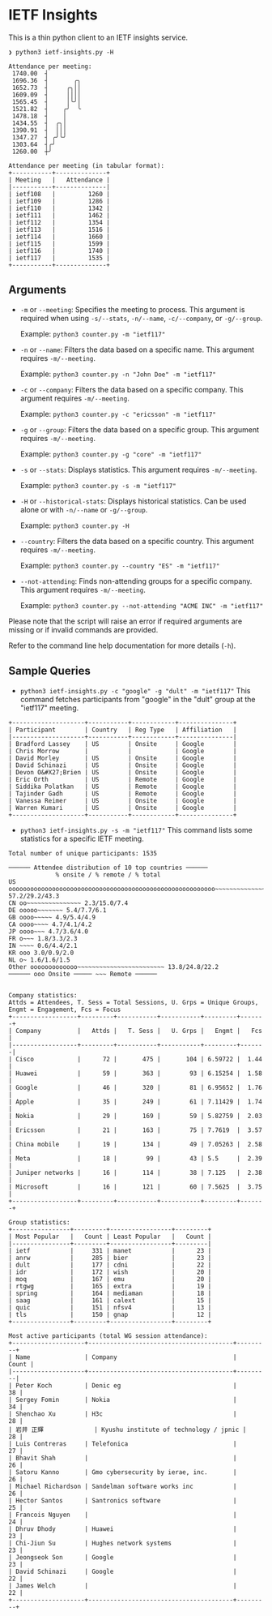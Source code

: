 # IETF Insights

This is a thin python client to an IETF insights service.

```
❯ python3 ietf-insights.py -H

Attendance per meeting:
 1740.00  ┤
 1696.36  ┤       ╭╮
 1652.73  ┤     ╭╮││
 1609.09  ┤     ││││
 1565.45  ┤     │╰╯│
 1521.82  ┤    ╭╯  ╰
 1478.18  ┤    │
 1434.55  ┤  ╭╮│
 1390.91  ┤  │││
 1347.27  ┤ ╭╯╰╯
 1303.64  ┤╭╯
 1260.00  ┼╯

Attendance per meeting (in tabular format):
+-----------+--------------+
| Meeting   |   Attendance |
|-----------+--------------|
| ietf108   |         1260 |
| ietf109   |         1286 |
| ietf110   |         1342 |
| ietf111   |         1462 |
| ietf112   |         1354 |
| ietf113   |         1516 |
| ietf114   |         1660 |
| ietf115   |         1599 |
| ietf116   |         1740 |
| ietf117   |         1535 |
+-----------+--------------+
```
## Arguments

- `-m` or `--meeting`: Specifies the meeting to process. This argument is required when using `-s/--stats`, `-n/--name`, `-c/--company`, or `-g/--group`. 

  Example: `python3 counter.py -m "ietf117"`

- `-n` or `--name`: Filters the data based on a specific name. This argument requires `-m/--meeting`.

  Example: `python3 counter.py -n "John Doe" -m "ietf117"`

- `-c` or `--company`: Filters the data based on a specific company. This argument requires `-m/--meeting`.

  Example: `python3 counter.py -c "ericsson" -m "ietf117"`

- `-g` or `--group`: Filters the data based on a specific group. This argument requires `-m/--meeting`.

  Example: `python3 counter.py -g "core" -m "ietf117"`

- `-s` or `--stats`: Displays statistics. This argument requires `-m/--meeting`.

  Example: `python3 counter.py -s -m "ietf117"`

- `-H` or `--historical-stats`: Displays historical statistics. Can be used alone or with `-n/--name` or `-g/--group`.

  Example: `python3 counter.py -H`

- `--country`: Filters the data based on a specific country. This argument requires `-m/--meeting`.

  Example: `python3 counter.py --country "ES" -m "ietf117"`

- `--not-attending`: Finds non-attending groups for a specific company. This argument requires `-m/--meeting`.

  Example: `python3 counter.py --not-attending "ACME INC" -m "ietf117"`

Please note that the script will raise an error if required arguments are missing or if invalid commands are provided. 

Refer to the command line help documentation for more details (`-h`).


## Sample Queries

- `python3 ietf-insights.py -c "google" -g "dult" -m "ietf117"`
This command fetches participants from "google" in the "dult" group at the "ietf117" meeting.


```
+--------------------+-----------+------------+---------------+
| Participant        | Country   | Reg Type   | Affiliation   |
|--------------------+-----------+------------+---------------|
| Bradford Lassey    | US        | Onsite     | Google        |
| Chris Morrow       |           |            | Google        |
| David Morley       | US        | Onsite     | Google        |
| David Schinazi     | US        | Onsite     | Google        |
| Devon O&#X27;Brien | US        | Onsite     | Google        |
| Eric Orth          | US        | Remote     | Google        |
| Siddika Polatkan   | US        | Remote     | Google        |
| Tajinder Gadh      | US        | Remote     | Google        |
| Vanessa Reimer     | US        | Onsite     | Google        |
| Warren Kumari      | US        | Onsite     | Google        |
+--------------------+-----------+------------+---------------+
```

- `python3 ietf-insights.py -s -m "ietf117"`
This command lists some statistics for a specific IETF meeting.

```
Total number of unique participants: 1535

────── Attendee distribution of 10 top countries ──────
             % onsite / % remote / % total 
US ooooooooooooooooooooooooooooooooooooooooooooooooooooooooo~~~~~~~~~~~~~~~~~~~~~~~~~~~~~ 57.2/29.2/43.3
CN oo~~~~~~~~~~~~~~~ 2.3/15.0/7.4
DE ooooo~~~~~~~ 5.4/7.7/6.1
GB oooo~~~~~ 4.9/5.4/4.9
CA oooo~~~~ 4.7/4.1/4.2
JP oooo~~~ 4.7/3.6/4.0
FR o~~~ 1.8/3.3/2.3
IN ~~~~ 0.6/4.4/2.1
KR ooo 3.0/0.9/2.0
NL o~ 1.6/1.6/1.5
Other ooooooooooooo~~~~~~~~~~~~~~~~~~~~~~~~ 13.8/24.8/22.2
────── ooo Onsite ───── ~~~ Remote ──────


Company statistics:
Attds = Attendees, T. Sess = Total Sessions, U. Grps = Unique Groups, Engmt = Engagement, Fcs = Focus
+------------------+---------+-----------+-----------+---------+-------+
| Company          |   Attds |   T. Sess |   U. Grps |   Engmt |   Fcs |
|------------------+---------+-----------+-----------+---------+-------|
| Cisco            |      72 |       475 |       104 | 6.59722 |  1.44 |
| Huawei           |      59 |       363 |        93 | 6.15254 |  1.58 |
| Google           |      46 |       320 |        81 | 6.95652 |  1.76 |
| Apple            |      35 |       249 |        61 | 7.11429 |  1.74 |
| Nokia            |      29 |       169 |        59 | 5.82759 |  2.03 |
| Ericsson         |      21 |       163 |        75 | 7.7619  |  3.57 |
| China mobile     |      19 |       134 |        49 | 7.05263 |  2.58 |
| Meta             |      18 |        99 |        43 | 5.5     |  2.39 |
| Juniper networks |      16 |       114 |        38 | 7.125   |  2.38 |
| Microsoft        |      16 |       121 |        60 | 7.5625  |  3.75 |
+------------------+---------+-----------+-----------+---------+-------+

Group statistics:
+----------------+---------+-----------------+---------+
| Most Popular   |   Count | Least Popular   |   Count |
|----------------+---------+-----------------+---------|
| ietf           |     331 | manet           |      23 |
| anrw           |     285 | bier            |      23 |
| dult           |     177 | cdni            |      22 |
| idr            |     172 | wish            |      20 |
| moq            |     167 | emu             |      20 |
| rtgwg          |     165 | extra           |      19 |
| spring         |     164 | mediaman        |      18 |
| saag           |     161 | calext          |      15 |
| quic           |     151 | nfsv4           |      13 |
| tls            |     150 | gnap            |      12 |
+----------------+---------+-----------------+---------+

Most active participants (total WG session attendance):
+--------------------+----------------------------------------+---------+
| Name               | Company                                |   Count |
|--------------------+----------------------------------------+---------|
| Peter Koch         | Denic eg                               |      38 |
| Sergey Fomin       | Nokia                                  |      34 |
| Shenchao Xu        | H3c                                    |      28 |
| 岩井 正輝              | Kyushu institute of technology / jpnic |      28 |
| Luis Contreras     | Telefonica                             |      27 |
| Bhavit Shah        |                                        |      26 |
| Satoru Kanno       | Gmo cybersecurity by ierae, inc.       |      26 |
| Michael Richardson | Sandelman software works inc           |      26 |
| Hector Santos      | Santronics software                    |      25 |
| Francois Nguyen    |                                        |      24 |
| Dhruv Dhody        | Huawei                                 |      23 |
| Chi-Jiun Su        | Hughes network systems                 |      23 |
| Jeongseok Son      | Google                                 |      23 |
| David Schinazi     | Google                                 |      22 |
| James Welch        |                                        |      22 |
+--------------------+----------------------------------------+---------+


```